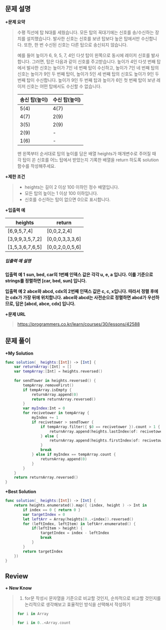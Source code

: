 문제 설명
--------

**\+문제 요약**

> 수평 직선에 탑 N대를 세웠습니다. 모든 탑의 꼭대기에는 신호를 송/수신하는 장치를 설치했습니다. 발사한 신호는 신호를 보낸 탑보다 높은 탑에서만 수신합니다. 또한, 한 번 수신된 신호는 다른 탑으로 송신되지 않습니다.
>
> 예를 들어 높이가 6, 9, 5, 7, 4인 다섯 탑이 왼쪽으로 동시에 레이저 신호를 발사합니다. 그러면, 탑은 다음과 같이 신호를 주고받습니다. 높이가 4인 다섯 번째 탑에서 발사한 신호는 높이가 7인 네 번째 탑이 수신하고, 높이가 7인 네 번째 탑의 신호는 높이가 9인 두 번째 탑이, 높이가 5인 세 번째 탑의 신호도 높이가 9인 두 번째 탑이 수신합니다. 높이가 9인 두 번째 탑과 높이가 6인 첫 번째 탑이 보낸 레이저 신호는 어떤 탑에서도 수신할 수 없습니다.
>
> | 송신 탑(높이) | 수신 탑(높이) |
> | ------------- | ------------- |
> | 5(4)          | 4(7)          |
> | 4(7)          | 2(9)          |
> | 3(5)          | 2(9)          |
> | 2(9)          | -             |
> | 1(6)          | -             |
>
> 맨 왼쪽부터 순서대로 탑의 높이를 담은 배열 heights가 매개변수로 주어질 때 각 탑이 쏜 신호를 어느 탑에서 받았는지 기록한 배열을 return 하도록 solution 함수를 작성해주세요.



**\+제한 조건**

> - heights는 길이 2 이상 100 이하인 정수 배열입니다.
> - 모든 탑의 높이는 1 이상 100 이하입니다.
> - 신호를 수신하는 탑이 없으면 0으로 표시합니다.

**\+입출력 예**

| heights         | return          |
| --------------- | --------------- |
| [6,9,5,7,4]     | [0,0,2,2,4]     |
| [3,9,9,3,5,7,2] | [0,0,0,3,3,3,6] |
| [1,5,3,6,7,6,5] | [0,0,2,0,0,5,6] |



##### 입출력 예 설명

**입출력 예 1**
**sun, bed, car의 1번째 인덱스 값은 각각 u, e, a 입니다. 이를 기준으로 strings를 정렬하면 [car, bed, sun] 입니다.**

**입출력 예 2**
**abce와 abcd, cdx의 2번째 인덱스 값은 c, c, x입니다. 따라서 정렬 후에는 cdx가 가장 뒤에 위치합니다. abce와 abcd는 사전순으로 정렬하면 abcd가 우선하므로, 답은 [abcd, abce, cdx] 입니다.**

**+문제 URL**

>https://programmers.co.kr/learn/courses/30/lessons/42588

문제 풀이
---------

**\+My Solution**

```swift
func solution(_ heights:[Int]) -> [Int] {
    var returnArray:[Int] = []
    var tempArray:[Int] = heights.reversed()
    
    for sendTower in heights.reversed() {
        tempArray.removeFirst()
        if tempArray.isEmpty {
            returnArray.append(0)
            return returnArray.reversed()
        }
        var myIndex:Int = 0
        for recivetower in tempArray {
            myIndex += 1
            if recivetower > sendTower {
                if tempArray.filter({ $0 == recivetower }).count > 1 {
                    returnArray.append(heights.lastIndex(of: recivetower)!+1)
                } else {
                    returnArray.append(heights.firstIndex(of: recivetower)!+1)
                }
                break
            } else if myIndex == tempArray.count {
                returnArray.append(0)
            }
        }
    }
    return returnArray.reversed()
}
```

**\+Best Solution**

```swift
func solution(_ heights:[Int]) -> [Int] {
    return heights.enumerated().map({ (index, height ) -> Int in
        if index == 0 { return 0 }
        var targetIndex = 0
        let leftArr = Array(heights[0..<index]).reversed()
        for (leftIndex, leftItem) in leftArr.enumerated() {
            if(leftItem > height) {
                targetIndex = index - leftIndex
                break
            }
        }
        return targetIndex
    })
}
```


Review
-----------------
**\+ New Know**

> 1. for문 작성시 문자열을 기준으로 비교할 것인지, 순차적으로 비교할 것인지를 논리적으로 생각해보고 효율적인 방식을 선택해서 작성하기
>
>
> ```swift
> for i in Array
> 
> for i in 0..<Array.count
> ```
>
